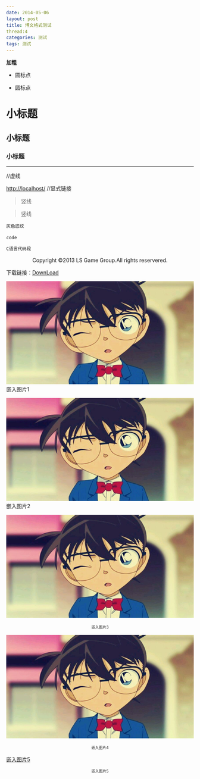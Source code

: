 ```yaml
---
date: 2014-05-06
layout: post
title: 博文格式测试
thread:4
categories: 测试
tags: 测试
---
```


**加粗**


* 圆标点


- 圆标点


# 小标题


## 小标题


### 小标题


----
//虚线

<http://localhost/>
//显式链接



>竖线

>竖线



`灰色底纹`

<code>code</code>


```c
C语言代码段
```



<center>Copyright ©2013 LS Game Group.All rights reservered.</center>


下载链接：[DownLoad](/assets/OneHundredDays.jpg)


![](/assets/images/OneHundredDays.jpg) 嵌入图片1

![](/assets/images/OneHundredDays.jpg "柯南") 嵌入图片2


![](/assets/images/OneHundredDays.jpg "柯南") <center style="font-size:10px">嵌入图片3</center>

![嵌入图片4](/assets/images/OneHundredDays.jpg "柯南") <center style="font-size:10px">嵌入图片4</center>

[嵌入图片5](/assets/images/OneHundredDays.jpg "柯南") <center style="font-size:10px">嵌入图片5</center>


















